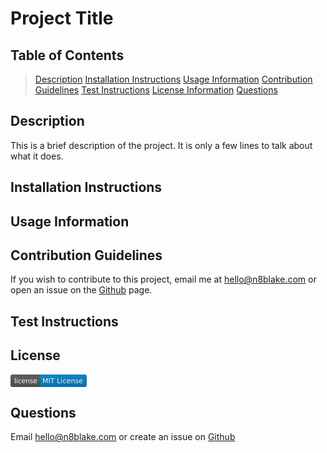 # Project Title

## Table of Contents
> [Description](#description)
> [Installation Instructions](#installation-instructions)
> [Usage Information](#usage-information)
> [Contribution Guidelines](#contribution-guidelines)
> [Test Instructions](#test-instructions)
> [License Information](#license-information)
> [Questions](#questions)

## Description
This is a brief description of the project. It is only a few lines to talk about what it does.

## Installation Instructions


## Usage Information


## Contribution Guidelines
If you wish to contribute to this project, email me at hello@n8blake.com or open an issue on the [Github](https://github.com/n8blake) page.

## Test Instructions


## License

<svg xmlns="http://www.w3.org/2000/svg" xmlns:xlink="http://www.w3.org/1999/xlink" width="122" height="20" role="img" aria-label="license: MIT License"><title>license: MIT License</title><linearGradient id="s" x2="0" y2="100%"><stop offset="0" stop-color="#bbb" stop-opacity=".1"/><stop offset="1" stop-opacity=".1"/></linearGradient><clipPath id="r"><rect width="122" height="20" rx="3" fill="#fff"/></clipPath><g clip-path="url(#r)"><rect width="47" height="20" fill="#555"/><rect x="47" width="75" height="20" fill="#007ec6"/><rect width="122" height="20" fill="url(#s)"/></g><g fill="#fff" text-anchor="middle" font-family="Verdana,Geneva,DejaVu Sans,sans-serif" text-rendering="geometricPrecision" font-size="110"><text aria-hidden="true" x="245" y="150" fill="#010101" fill-opacity=".3" transform="scale(.1)" textLength="370">license</text><text x="245" y="140" transform="scale(.1)" fill="#fff" textLength="370">license</text><text aria-hidden="true" x="835" y="150" fill="#010101" fill-opacity=".3" transform="scale(.1)" textLength="650">MIT License</text><text x="835" y="140" transform="scale(.1)" fill="#fff" textLength="650">MIT License</text></g></svg>
		

## Questions
Email [hello@n8blake.com](mailto:hello@n8blake.com)
or create an issue on [Github](https://github.com/n8blake)  
